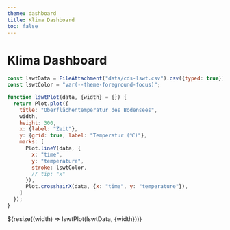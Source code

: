 ```yaml
---
theme: dashboard
title: Klima Dashboard
toc: false
---
```


# Klima Dashboard

```js
const lswtData = FileAttachment("data/cds-lswt.csv").csv({typed: true});
const lswtColor = "var(--theme-foreground-focus)";

function lswtPlot(data, {width} = {}) {
  return Plot.plot({
    title: "Oberflächentemperatur des Bodensees",
    width,
    height: 300,
    x: {label: "Zeit"},
    y: {grid: true, label: "Temperatur (℃)"},
    marks: [
      Plot.lineY(data, {
        x: "time",
        y: "temperature",
        stroke: lswtColor,
        // tip: "x"
      }),
      Plot.crosshairX(data, {x: "time", y: "temperature"}),
    ]
  });
}
```

<div class="grid grid-cols-1">
  <div class="card">
    ${resize((width) => lswtPlot(lswtData, {width}))}
  </div>
</div>
